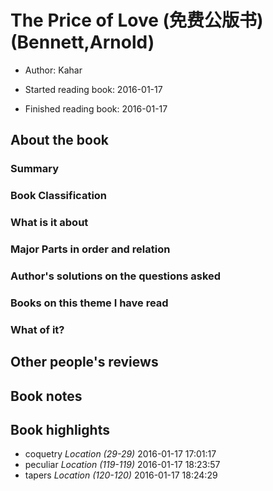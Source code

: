 # The Price of Love (免费公版书) (Bennett,Arnold)
* Author: Kahar
* Started reading book: 2016-01-17

* Finished reading book: 2016-01-17


## About the book

### Summary

### Book Classification

### What is it about

### Major Parts in order and relation

### Author's solutions on the questions asked

### Books on this theme I have read

### What of it?

## Other people's reviews

## Book notes


## Book highlights

* coquetry *Location (29-29)* 2016-01-17 17:01:17
* peculiar *Location (119-119)* 2016-01-17 18:23:57
* tapers *Location (120-120)* 2016-01-17 18:24:29
